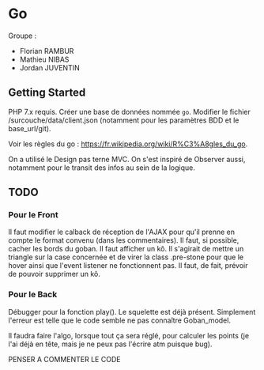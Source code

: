 # Go
Groupe :
- Florian RAMBUR
- Mathieu NIBAS
- Jordan JUVENTIN

## Getting Started
PHP 7.x requis.
Créer une base de données nommée `go`.
Modifier le fichier /surcouche/data/client.json (notamment pour les paramètres BDD et le base_url/git).

Voir les règles du go : https://fr.wikipedia.org/wiki/R%C3%A8gles_du_go.

On a utilisé le Design pas terne MVC. On s'est inspiré de Observer aussi, notamment pour le transit des infos au sein de la logique.

## TODO
### Pour le Front
Il faut modifier le calback de réception de l'AJAX pour qu'il prenne en compte le format convenu (dans les commentaires).
Il faut, si possible, cacher les bords du goban.
Il faut afficher un kô. Il s'agirait de mettre un triangle sur la case concernée et de virer la class .pre-stone pour que le hover ainsi que l'event listener ne fonctionnent pas.
Il faut, de fait, prévoir de pouvoir supprimer un kô.


### Pour le Back
Débugger pour la fonction play().
Le squelette est déjà présent. Simplement l'erreur est telle que le code semble ne pas connaître Goban_model.

Il faudra faire l'algo, lorsque tout ça sera réglé, pour calculer les points (je l'ai déjà en tête, mais je ne peux pas l'écrire atm puisque bug).


PENSER A COMMENTER LE CODE
